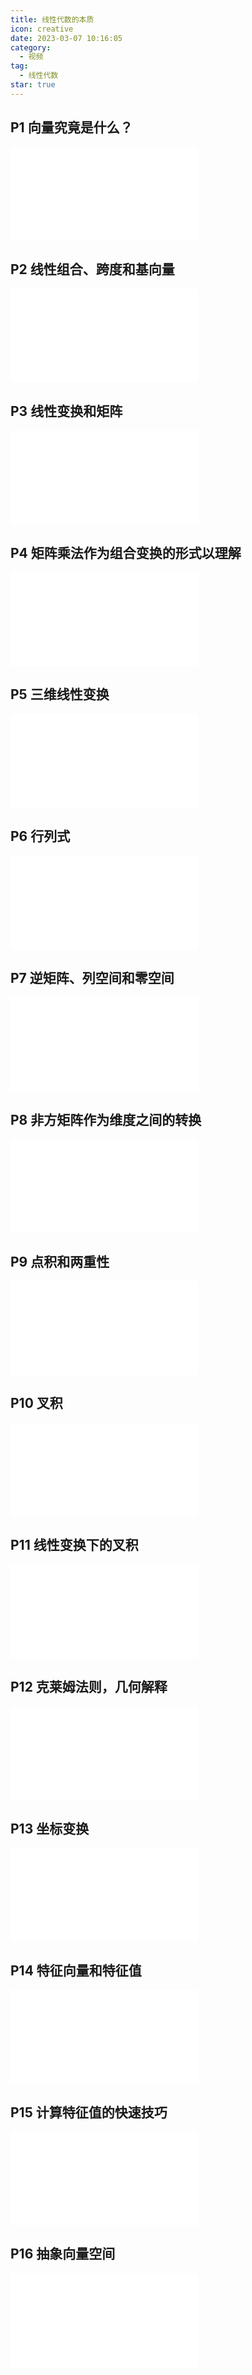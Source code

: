 ```yaml
---
title: 线性代数的本质
icon: creative
date: 2023-03-07 10:16:05
category:
  - 视频
tag:
  - 线性代数
star: true
---
```



## P1 向量究竟是什么？

<div class="video-container">
  <iframe src="//player.bilibili.com/player.html?aid=483115509&bvid=BV1bT411e7Cv&cid=1054652895&page=1" scrolling="no" border="0" frameborder="no" framespacing="0" allowfullscreen="true"> </iframe>
</div>

## P2 线性组合、跨度和基向量

<div class="video-container">
  <iframe src="//player.bilibili.com/player.html?aid=483115509&bvid=BV1bT411e7Cv&cid=1054654567&page=2" scrolling="no" border="0" frameborder="no" framespacing="0" allowfullscreen="true"> </iframe>
</div>

## P3 线性变换和矩阵

<div class="video-container">
  <iframe src="//player.bilibili.com/player.html?aid=483115509&bvid=BV1bT411e7Cv&cid=1054657701&page=3" scrolling="no" border="0" frameborder="no" framespacing="0" allowfullscreen="true"> </iframe>
</div>

## P4 矩阵乘法作为组合变换的形式以理解

<div class="video-container">
  <iframe src="//player.bilibili.com/player.html?aid=483115509&bvid=BV1bT411e7Cv&cid=1054658816&page=4" scrolling="no" border="0" frameborder="no" framespacing="0" allowfullscreen="true"> </iframe>
</div>

## P5 三维线性变换

<div class="video-container">
  <iframe src="//player.bilibili.com/player.html?aid=483115509&bvid=BV1bT411e7Cv&cid=1054659698&page=5" scrolling="no" border="0" frameborder="no" framespacing="0" allowfullscreen="true"> </iframe>
</div>

## P6 行列式

<div class="video-container">
  <iframe src="//player.bilibili.com/player.html?aid=483115509&bvid=BV1bT411e7Cv&cid=1054661563&page=6" scrolling="no" border="0" frameborder="no" framespacing="0" allowfullscreen="true"> </iframe>
</div>

## P7 逆矩阵、列空间和零空间

<div class="video-container">
  <iframe src="//player.bilibili.com/player.html?aid=483115509&bvid=BV1bT411e7Cv&cid=1054662950&page=7" scrolling="no" border="0" frameborder="no" framespacing="0" allowfullscreen="true"> </iframe>
</div>

## P8 非方矩阵作为维度之间的转换

<div class="video-container">
  <iframe src="//player.bilibili.com/player.html?aid=483115509&bvid=BV1bT411e7Cv&cid=1054664599&page=8" scrolling="no" border="0" frameborder="no" framespacing="0" allowfullscreen="true"> </iframe>
</div>

## P9 点积和两重性

<div class="video-container">
  <iframe src="//player.bilibili.com/player.html?aid=483115509&bvid=BV1bT411e7Cv&cid=1056051724&page=9" scrolling="no" border="0" frameborder="no" framespacing="0" allowfullscreen="true"> </iframe>
</div>

## P10 叉积

<div class="video-container">
  <iframe src="//player.bilibili.com/player.html?aid=483115509&bvid=BV1bT411e7Cv&cid=1058243746&page=10" scrolling="no" border="0" frameborder="no" framespacing="0" allowfullscreen="true"> </iframe>
</div>

## P11 线性变换下的叉积

<div class="video-container">
  <iframe src="//player.bilibili.com/player.html?aid=483115509&bvid=BV1bT411e7Cv&cid=1058244836&page=11" scrolling="no" border="0" frameborder="no" framespacing="0" allowfullscreen="true"> </iframe>
</div>

## P12 克莱姆法则，几何解释

<div class="video-container">
  <iframe src="//player.bilibili.com/player.html?aid=483115509&bvid=BV1bT411e7Cv&cid=1063537233&page=12" scrolling="no" border="0" frameborder="no" framespacing="0" allowfullscreen="true"> </iframe>
</div>

## P13 坐标变换

<div class="video-container">
  <iframe src="//player.bilibili.com/player.html?aid=483115509&bvid=BV1bT411e7Cv&cid=1063545885&page=13" scrolling="no" border="0" frameborder="no" framespacing="0" allowfullscreen="true"> </iframe>
</div>

## P14 特征向量和特征值

<div class="video-container">
  <iframe src="//player.bilibili.com/player.html?aid=483115509&bvid=BV1bT411e7Cv&cid=1063551333&page=14" scrolling="no" border="0" frameborder="no" framespacing="0" allowfullscreen="true"> </iframe>
</div>

## P15 计算特征值的快速技巧

<div class="video-container">
  <iframe src="//player.bilibili.com/player.html?aid=483115509&bvid=BV1bT411e7Cv&cid=1073139553&page=15" scrolling="no" border="0" frameborder="no" framespacing="0" allowfullscreen="true"> </iframe>
</div>

## P16 抽象向量空间

<div class="video-container">
  <iframe src="//player.bilibili.com/player.html?aid=483115509&bvid=BV1bT411e7Cv&cid=1073141091&page=16" scrolling="no" border="0" frameborder="no" framespacing="0" allowfullscreen="true"> </iframe>
</div>
